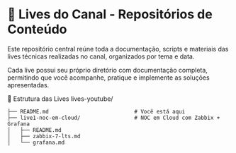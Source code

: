 # 🎥 Lives do Canal - Repositórios de Conteúdo

Este repositório central reúne toda a documentação, scripts e materiais das lives técnicas realizadas no canal, organizados por tema e data.

Cada live possui seu próprio diretório com documentação completa, permitindo que você acompanhe, pratique e implemente as soluções apresentadas.

📂 Estrutura das Lives
    lives-youtube/
```
├── README.md                           # Você está aqui
├── live1-noc-em-cloud/                 # NOC em Cloud com Zabbix + Grafana
│   ├── README.md
│   ├── zabbix-7-lts.md
│   └── grafana.md
```
